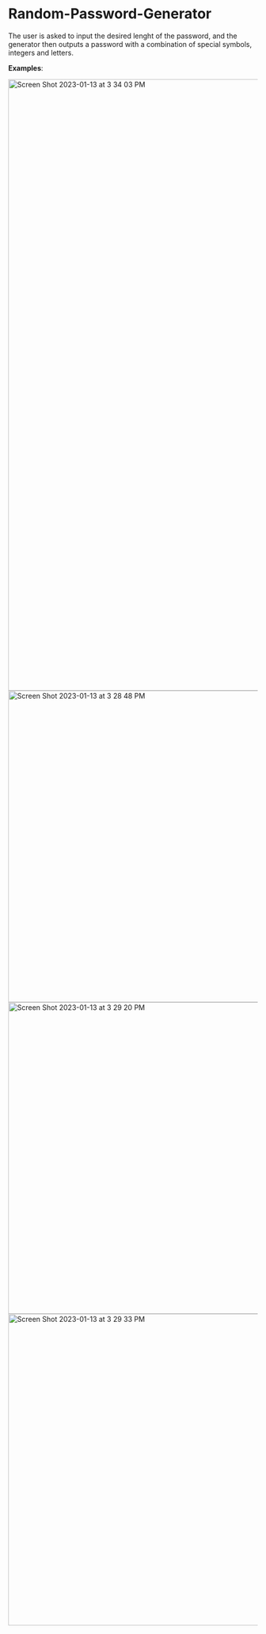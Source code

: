 # Random-Password-Generator

The user is asked to input the desired lenght of the password, and the generator then outputs a password with a combination of special symbols, integers and letters.

**Examples**: 

<img width="1232" alt="Screen Shot 2023-01-13 at 3 34 03 PM" src="https://user-images.githubusercontent.com/98141763/212311107-dbf9ef79-31e6-4f85-8773-002be5e0f98b.png">
<img width="628" alt="Screen Shot 2023-01-13 at 3 28 48 PM" src="https://user-images.githubusercontent.com/98141763/212310408-fb6fccc1-c340-42e4-834f-9fe1d232f2fe.png">
<img width="628" alt="Screen Shot 2023-01-13 at 3 29 20 PM" src="https://user-images.githubusercontent.com/98141763/212310416-a2919de3-5502-40f6-9ddb-e9cbc6c0db2b.png">
<img width="628" alt="Screen Shot 2023-01-13 at 3 29 33 PM" src="https://user-images.githubusercontent.com/98141763/212310429-05f1e9e1-ee6c-41e6-ad73-51313eca4fea.png">
